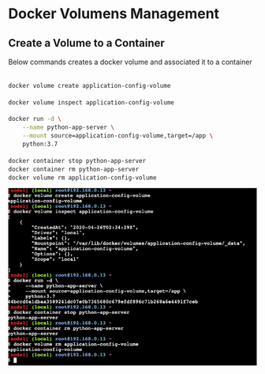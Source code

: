 # Docker Volumens Management

## Create a Volume to a Container

Below commands creates a docker volume and associated it to a container

``` sh

docker volume create application-config-volume

docker volume inspect application-config-volume

docker run -d \
    --name python-app-server \
    --mount source=application-config-volume,target=/app \
    python:3.7

docker container stop python-app-server
docker container rm python-app-server
docker volume rm application-config-volume

```
![docker volumes creation](./images/05-01-volume-creation.png)
